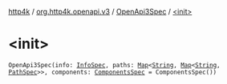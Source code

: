[http4k](../../index.md) / [org.http4k.openapi.v3](../index.md) / [OpenApi3Spec](index.md) / [&lt;init&gt;](./-init-.md)

# &lt;init&gt;

`OpenApi3Spec(info: `[`InfoSpec`](../-info-spec/index.md)`, paths: `[`Map`](https://kotlinlang.org/api/latest/jvm/stdlib/kotlin.collections/-map/index.html)`<`[`String`](https://kotlinlang.org/api/latest/jvm/stdlib/kotlin/-string/index.html)`, `[`Map`](https://kotlinlang.org/api/latest/jvm/stdlib/kotlin.collections/-map/index.html)`<`[`String`](https://kotlinlang.org/api/latest/jvm/stdlib/kotlin/-string/index.html)`, `[`PathSpec`](../-path-spec/index.md)`>>, components: `[`ComponentsSpec`](../-components-spec/index.md)` = ComponentsSpec())`
